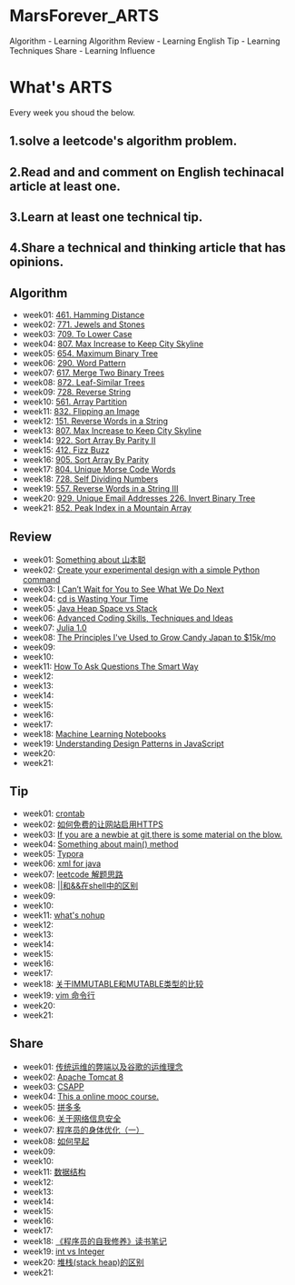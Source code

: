 # MarsForever_ARTS

Algorithm  - Learning Algorithm
Review  - Learning English
Tip - Learning Techniques
Share - Learning Influence

# What's ARTS 

Every week you shoud the below.

## 1.solve a leetcode's algorithm problem.

## 2.Read and and comment on English techinacal article at least one.

## 3.Learn at least one technical tip.

## 4.Share a technical and thinking article that has opinions.

## Algorithm

+ week01: [461. Hamming Distance](https://github.com/MarsForever/MarsForever_ARTS/blob/master/2018-07-01-WEEK01.md#1algorithm)
+ week02: [771. Jewels and Stones](https://github.com/MarsForever/MarsForever_ARTS/blob/master/2018-07-08-WEEK02.md#1algorithm)
+ week03: [709. To Lower Case](https://github.com/MarsForever/MarsForever_ARTS/blob/master/2018-07-15-WEEK03.md#1algorithm)
+ week04: [807. Max Increase to Keep City Skyline](https://github.com/MarsForever/MarsForever_ARTS/blob/master/2018-07-22-WEEK04.md#1algorithm)
+ week05: [654. Maximum Binary Tree](https://github.com/MarsForever/MarsForever_ARTS/blob/master/2018-07-28-WEEK05.md#1algorithm)
+ week06: [290. Word Pattern](https://github.com/MarsForever/MarsForever_ARTS/blob/master/2018-08-04-WEEK06.md#1algorithm)
+ week07: [617. Merge Two Binary Trees](https://github.com/MarsForever/MarsForever_ARTS/blob/master/2018-08-10-WEEK07.md#1algorithm)
+ week08: [872. Leaf-Similar Trees](https://github.com/MarsForever/MarsForever_ARTS/blob/master/2018-08-17-WEEK08.md#1algorithm)
+ week09: [728. Reverse String](https://github.com/MarsForever/MarsForever_ARTS/blob/master/2018-08-24-WEEK09.md#1algorithm)
+ week10: [561. Array Partition](https://github.com/MarsForever/MarsForever_ARTS/blob/master/2018-08-31-WEEK10.md#1algorithm)
+ week11: [832. Flipping an Image](https://github.com/MarsForever/MarsForever_ARTS/blob/master/2018-09-07-WEEK11.md#1algorithm)
+ week12: [151. Reverse Words in a String](https://github.com/MarsForever/MarsForever_ARTS/blob/master/2018-09-14-WEEK12.md#1algorithm)
+ week13: [807. Max Increase to Keep City Skyline](https://github.com/MarsForever/MarsForever_ARTS/blob/master/2018-09-21-WEEK13.md)
+ week14: [922. Sort Array By Parity II](https://github.com/MarsForever/MarsForever_ARTS/blob/master/2018-09-28-WEEK14.md#1algorithm)
+ week15: [412. Fizz Buzz](https://github.com/MarsForever/MarsForever_ARTS/blob/master/2018-10-05-WEEK15.md#1algorithm)
+ week16: [905. Sort Array By Parity](https://github.com/MarsForever/MarsForever_ARTS/blob/master/2018-10-12-WEEK16.md#1algorithm)
+ week17: [804. Unique Morse Code Words](https://github.com/MarsForever/MarsForever_ARTS/blob/master/2018-10-19-WEEK17.md#1algorithm)
+ week18: [728. Self Dividing Numbers](https://github.com/MarsForever/MarsForever_ARTS/blob/master/2018-10-26-WEEK18.md#1algorithm)
+ week19: [557. Reverse Words in a String III](https://github.com/MarsForever/MarsForever_ARTS/blob/master/2018-11-02-WEEK19.md#1algorithm)
+ week20: [929. Unique Email Addresses 226. Invert Binary Tree](https://github.com/MarsForever/MarsForever_ARTS/blob/master/2018-11-09-WEEK20.md#1algorithm)
+ week21: [852. Peak Index in a Mountain Array](https://github.com/MarsForever/MarsForever_ARTS/blob/master/2018-11-16-WEEK21.md#1algorithm)

## Review

+ week01: [Something about 山本聪](https://github.com/MarsForever/MarsForever_ARTS/blob/master/2018-07-01-WEEK01.md#2review)
+ week02: [Create your experimental design with a simple Python command](https://github.com/MarsForever/MarsForever_ARTS/blob/master/2018-07-08-WEEK02.md#2review)
+ week03: [I Can’t Wait for You to See What We Do Next](https://github.com/MarsForever/MarsForever_ARTS/blob/master/2018-07-15-WEEK03.md#2review)
+ week04: [cd is Wasting Your Time](https://github.com/MarsForever/MarsForever_ARTS/blob/master/2018-07-22-WEEK04.md#2review)
+ week05: [Java Heap Space vs Stack](https://github.com/MarsForever/MarsForever_ARTS/blob/master/2018-07-28-WEEK05.md#2review)
+ week06: [Advanced Coding Skills, Techniques and Ideas](https://github.com/MarsForever/MarsForever_ARTS/blob/master/2018-08-04-WEEK06.md#2review)
+ week07: [Julia 1.0](https://github.com/MarsForever/MarsForever_ARTS/blob/master/2018-08-10-WEEK07.md#2review)
+ week08: [The Principles I've Used to Grow Candy Japan to $15k/mo](https://github.com/MarsForever/MarsForever_ARTS/blob/master/2018-08-17-WEEK08.md#2review)
+ week09: []()
+ week10: []()
+ week11: [How To Ask Questions The Smart Way](https://github.com/MarsForever/MarsForever_ARTS/blob/master/2018-09-07-WEEK11.md#2review)
+ week12: []()
+ week13: []()
+ week14: []()
+ week15: []()
+ week16: []()
+ week17: []()
+ week18: [Machine Learning Notebooks](https://github.com/MarsForever/MarsForever_ARTS/blob/master/2018-10-26-WEEK18.md#2review)
+ week19: [Understanding Design Patterns in JavaScript](https://github.com/MarsForever/MarsForever_ARTS/blob/master/2018-11-02-WEEK19.md#2review)
+ week20: []()
+ week21: []()

## Tip

+ week01: [crontab](https://github.com/MarsForever/MarsForever_ARTS/blob/master/2018-07-01-WEEK01.md#3tip)
+ week02: [如何免费的让网站启用HTTPS](https://github.com/MarsForever/MarsForever_ARTS/blob/master/2018-07-08-WEEK02.md#3tip)
+ week03: [If you are a newbie at git,there is some material on the blow.](https://github.com/MarsForever/MarsForever_ARTS/blob/master/2018-07-15-WEEK03.md#3tip)
+ week04: [Something about main() method](https://github.com/MarsForever/MarsForever_ARTS/blob/master/2018-07-22-WEEK04.md#3tip)
+ week05: [Typora](https://github.com/MarsForever/MarsForever_ARTS/blob/master/2018-07-28-WEEK05.md#3tip)
+ week06: [xml for java](https://github.com/MarsForever/MarsForever_ARTS/blob/master/2018-08-04-WEEK06.md#3tip)
+ week07: [leetcode 解题思路](https://github.com/MarsForever/MarsForever_ARTS/blob/master/2018-08-10-WEEK07.md#3tip)
+ week08: [||和&&在shell中的区别](https://github.com/MarsForever/MarsForever_ARTS/blob/master/2018-08-17-WEEK08.md#3tip)
+ week09: []()
+ week10: []()
+ week11: [what's nohup](https://github.com/MarsForever/MarsForever_ARTS/blob/master/2018-09-07-WEEK11.md#3tip)
+ week12: []()
+ week13: []()
+ week14: []()
+ week15: []()
+ week16: []()
+ week17: []()
+ week18: [关于IMMUTABLE和MUTABLE类型的比较](https://github.com/MarsForever/MarsForever_ARTS/blob/master/2018-10-26-WEEK18.md#3tip)
+ week19: [vim 命令行](https://github.com/MarsForever/MarsForever_ARTS/blob/master/2018-11-02-WEEK19.md#3tip)
+ week20: [](https://github.com/MarsForever/MarsForever_ARTS/blob/master/2018-11-09-WEEK20.md#3tip)
+ week21: []()


## Share
+ week01: [传统运维的弊端以及谷歌的运维理念](https://github.com/MarsForever/MarsForever_ARTS/blob/master/2018-07-01-WEEK01.md#4share)
+ week02: [Apache Tomcat 8](https://github.com/MarsForever/MarsForever_ARTS/blob/master/2018-07-08-WEEK02.md#4share)
+ week03: [CSAPP](https://github.com/MarsForever/MarsForever_ARTS/blob/master/2018-07-15-WEEK03.md#4share)
+ week04: [This a online mooc course.](https://github.com/MarsForever/MarsForever_ARTS/blob/master/2018-07-22-WEEK04.md#4share)
+ week05: [拼多多](https://github.com/MarsForever/MarsForever_ARTS/blob/master/2018-07-28-WEEK05.md#4share)
+ week06: [关于网络信息安全](https://github.com/MarsForever/MarsForever_ARTS/blob/master/2018-08-04-WEEK06.md#4share)
+ week07: [程序员的身体优化（一）](https://github.com/MarsForever/MarsForever_ARTS/blob/master/2018-08-10-WEEK07.md#4share)
+ week08: [如何早起](https://github.com/MarsForever/MarsForever_ARTS/blob/master/2018-08-17-WEEK08.md#4share)
+ week09: []()
+ week10: []()
+ week11: [数据结构](https://github.com/MarsForever/MarsForever_ARTS/blob/master/2018-09-07-WEEK11.md#4share)
+ week12: []()
+ week13: []()
+ week14: []()
+ week15: []()
+ week16: []()
+ week17: []()
+ week18: [《程序员的自我修养》读书笔记](https://github.com/MarsForever/MarsForever_ARTS/blob/master/2018-10-26-WEEK18.md#4share)
+ week19: [int vs Integer](https://github.com/MarsForever/MarsForever_ARTS/blob/master/2018-11-02-WEEK19.md#4share)
+ week20: [堆栈(stack heap)的区别](https://github.com/MarsForever/MarsForever_ARTS/blob/master/2018-11-09-WEEK20.md#4share)
+ week21: []()